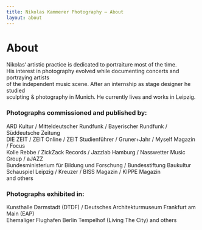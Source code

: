 ```yaml
---
title: Nikolas Kammerer Photography – About
layout: about
---
```


# About

Nikolas‘ artistic practice is dedicated to portraiture most of the time.  
His interest in photography evolved while documenting concerts and portraying artists  
of the independent music scene. After an internship as stage designer he studied  
sculpting & photography in Munich. He currently lives and works in Leipzig.

### Photographs commissioned and published by:

ARD Kultur / Mitteldeutscher Rundfunk / Bayerischer Rundfunk / Süddeutsche Zeitung  
DIE ZEIT / ZEIT Online / ZEIT Studienführer / Gruner+Jahr / Myself Magazin / Focus  
Kolle Rebbe / ZickZack Records / Jazzlab Hamburg / Nasswetter Music Group / aJAZZ  
Bundesministerium für Bildung und Forschung / Bundesstiftung Baukultur  
Schauspiel Leipzig / Kreuzer / BISS Magazin / KIPPE Magazin  
and others

### Photographs exhibited in:

Kunsthalle Darmstadt (DTDF) / Deutsches Architekturmuseum Frankfurt am Main  (EAP)  
Ehemaliger Flughafen Berlin Tempelhof (Living The City) and others
